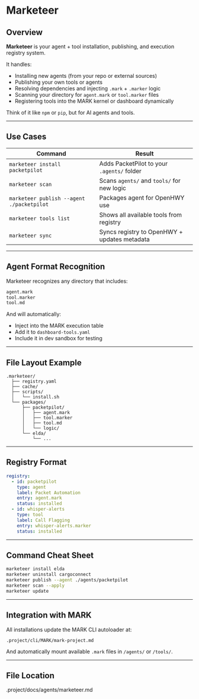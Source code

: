 # Marketeer

## Overview

**Marketeer** is your agent + tool installation, publishing, and execution registry system.

It handles:
- Installing new agents (from your repo or external sources)
- Publishing your own tools or agents
- Resolving dependencies and injecting `.mark` + `.marker` logic
- Scanning your directory for `agent.mark` or `tool.marker` files
- Registering tools into the MARK kernel or dashboard dynamically

Think of it like `npm` or `pip`, but for AI agents and tools.

---

## Use Cases

| Command                     | Result                                              |
|-----------------------------|-----------------------------------------------------|
| `marketeer install packetpilot` | Adds PacketPilot to your `.agents/` folder        |
| `marketeer scan`               | Scans `agents/` and `tools/` for new logic         |
| `marketeer publish --agent ./packetpilot` | Packages agent for OpenHWY use         |
| `marketeer tools list`        | Shows all available tools from registry            |
| `marketeer sync`              | Syncs registry to OpenHWY + updates metadata       |

---

## Agent Format Recognition

Marketeer recognizes any directory that includes:

```bash
agent.mark
tool.marker
tool.md
````

And will automatically:

* Inject into the MARK execution table
* Add it to `dashboard-tools.yaml`
* Include it in dev sandbox for testing

---

## File Layout Example

```
.marketeer/
  ├── registry.yaml
  ├── cache/
  ├── scripts/
  │   └── install.sh
  └── packages/
      ├── packetpilot/
      │   ├── agent.mark
      │   ├── tool.marker
      │   ├── tool.md
      │   └── logic/
      └── elda/
          └── ...
```

---

## Registry Format

```yaml
registry:
  - id: packetpilot
    type: agent
    label: Packet Automation
    entry: agent.mark
    status: installed
  - id: whisper-alerts
    type: tool
    label: Call Flagging
    entry: whisper-alerts.marker
    status: installed
```

---

## Command Cheat Sheet

```bash
marketeer install elda
marketeer uninstall cargoconnect
marketeer publish --agent ./agents/packetpilot
marketeer scan --apply
marketeer update
```

---

## Integration with MARK

All installations update the MARK CLI autoloader at:

```
.project/cli/MARK/mark-project.md
```

And automatically mount available `.mark` files in `/agents/` or `/tools/`.

---

## File Location
.project/docs/agents/marketeer.md